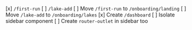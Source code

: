 [x] `/first-run`
[ ] `/lake-add`
[ ] Move `/first-run` to `/onboarding/landing`
[ ] Move `/lake-add` to `/onboarding/lakes`
[x] Create `/dashboard`
[ ] Isolate sidebar component
[ ] Create `router-outlet` in sidebar too
